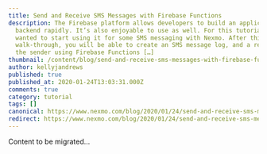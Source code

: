 ```yaml
---
title: Send and Receive SMS Messages with Firebase Functions
description: The Firebase platform allows developers to build an application
  backend rapidly. It’s also enjoyable to use as well. For this tutorial, I
  wanted to start using it for some SMS messaging with Nexmo. After this
  walk-through, you will be able to create an SMS message log, and a response to
  the sender using Firebase Functions […]
thumbnail: /content/blog/send-and-receive-sms-messages-with-firebase-functions-dr/E_SMS-with-Firebase_1200x600.png
author: kellyjandrews
published: true
published_at: 2020-01-24T13:03:31.000Z
comments: true
category: tutorial
tags: []
canonical: https://www.nexmo.com/blog/2020/01/24/send-and-receive-sms-messages-with-firebase-functions-dr
redirect: https://www.nexmo.com/blog/2020/01/24/send-and-receive-sms-messages-with-firebase-functions-dr
---
```


Content to be migrated...
